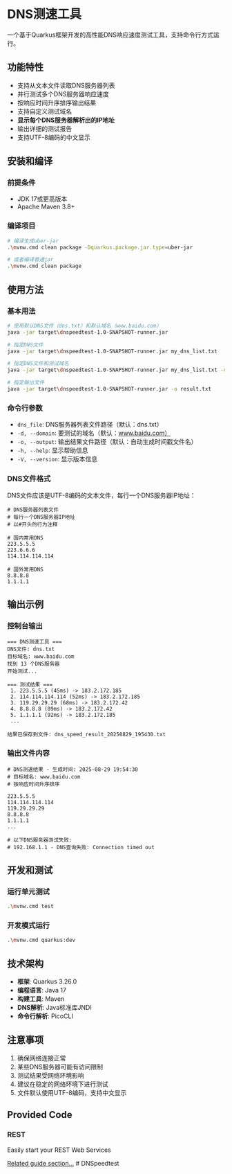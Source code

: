 # DNS测速工具

一个基于Quarkus框架开发的高性能DNS响应速度测试工具，支持命令行方式运行。

## 功能特性

- 支持从文本文件读取DNS服务器列表
- 并行测试多个DNS服务器响应速度
- 按响应时间升序排序输出结果
- 支持自定义测试域名
- **显示每个DNS服务器解析出的IP地址**
- 输出详细的测试报告
- 支持UTF-8编码的中文显示

## 安装和编译

### 前提条件
- JDK 17或更高版本
- Apache Maven 3.8+

### 编译项目
```bash
# 编译生成uber-jar
.\mvnw.cmd clean package -Dquarkus.package.jar.type=uber-jar

# 或者编译普通jar
.\mvnw.cmd clean package
```

## 使用方法

### 基本用法
```bash
# 使用默认DNS文件（dns.txt）和默认域名（www.baidu.com）
java -jar target\dnspeedtest-1.0-SNAPSHOT-runner.jar

# 指定DNS文件
java -jar target\dnspeedtest-1.0-SNAPSHOT-runner.jar my_dns_list.txt

# 指定DNS文件和测试域名
java -jar target\dnspeedtest-1.0-SNAPSHOT-runner.jar my_dns_list.txt -d google.com

# 指定输出文件
java -jar target\dnspeedtest-1.0-SNAPSHOT-runner.jar -o result.txt
```

### 命令行参数
- `dns_file`: DNS服务器列表文件路径（默认：dns.txt）
- `-d, --domain`: 要测试的域名（默认：www.baidu.com）
- `-o, --output`: 输出结果文件路径（默认：自动生成时间戳文件名）
- `-h, --help`: 显示帮助信息
- `-V, --version`: 显示版本信息

### DNS文件格式
DNS文件应该是UTF-8编码的文本文件，每行一个DNS服务器IP地址：

```
# DNS服务器列表文件
# 每行一个DNS服务器IP地址  
# 以#开头的行为注释

# 国内常用DNS
223.5.5.5
223.6.6.6
114.114.114.114

# 国外常用DNS
8.8.8.8
1.1.1.1
```

## 输出示例

### 控制台输出
```
=== DNS测速工具 ===
DNS文件: dns.txt
目标域名: www.baidu.com
找到 13 个DNS服务器
开始测试...

=== 测试结果 ===
 1. 223.5.5.5 (45ms) -> 183.2.172.185
 2. 114.114.114.114 (52ms) -> 183.2.172.185
 3. 119.29.29.29 (68ms) -> 183.2.172.42
 4. 8.8.8.8 (89ms) -> 183.2.172.42
 5. 1.1.1.1 (92ms) -> 183.2.172.185
 ...

结果已保存到文件: dns_speed_result_20250829_195430.txt
```

### 输出文件内容
```
# DNS测速结果 - 生成时间: 2025-08-29 19:54:30
# 目标域名: www.baidu.com
# 按响应时间升序排序

223.5.5.5
114.114.114.114
119.29.29.29
8.8.8.8
1.1.1.1
...

# 以下DNS服务器测试失败:
# 192.168.1.1 - DNS查询失败: Connection timed out
```

## 开发和测试

### 运行单元测试
```bash
.\mvnw.cmd test
```

### 开发模式运行
```bash
.\mvnw.cmd quarkus:dev
```

## 技术架构

- **框架**: Quarkus 3.26.0
- **编程语言**: Java 17
- **构建工具**: Maven
- **DNS解析**: Java标准库JNDI
- **命令行解析**: PicoCLI

## 注意事项

1. 确保网络连接正常
2. 某些DNS服务器可能有访问限制
3. 测试结果受网络环境影响
4. 建议在稳定的网络环境下进行测试
5. 文件默认使用UTF-8编码，支持中文显示

## Provided Code

### REST

Easily start your REST Web Services

[Related guide section...](https://quarkus.io/guides/getting-started-reactive#reactive-jax-rs-resources)
#   D N S p e e d t e s t 
 
 
